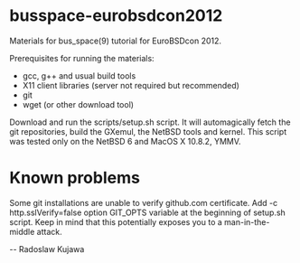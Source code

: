 busspace-eurobsdcon2012
=======================

Materials for bus_space(9) tutorial for EuroBSDcon 2012.

Prerequisites for running the materials:
- gcc, g++ and usual build tools
- X11 client libraries (server not required but recommended)
- git
- wget (or other download tool)

Download and run the scripts/setup.sh script. It will automagically fetch the 
git repositories, build the GXemul, the NetBSD tools and kernel. This script 
was tested only on the NetBSD 6 and MacOS X 10.8.2, YMMV.


Known problems
==============

Some git installations are unable to verify github.com certificate. Add
-c http.sslVerify=false option GIT_OPTS variable at the beginning of
setup.sh script. Keep in mind that this potentially exposes you to a 
man-in-the-middle attack.

-- 
Radoslaw Kujawa

